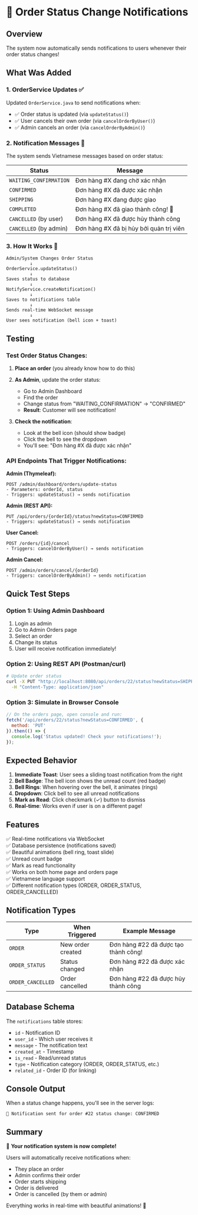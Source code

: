 # 🔔 Order Status Change Notifications

## Overview
The system now automatically sends notifications to users whenever their order status changes!

## What Was Added

### 1. **OrderService Updates** ✅
Updated `OrderService.java` to send notifications when:
- ✅ Order status is updated (via `updateStatus()`)
- ✅ User cancels their own order (via `cancelOrderByUser()`)
- ✅ Admin cancels an order (via `cancelOrderByAdmin()`)

### 2. **Notification Messages** 📨

The system sends Vietnamese messages based on order status:

| Status | Message |
|--------|---------|
| `WAITING_CONFIRMATION` | Đơn hàng #X đang chờ xác nhận |
| `CONFIRMED` | Đơn hàng #X đã được xác nhận |
| `SHIPPING` | Đơn hàng #X đang được giao |
| `COMPLETED` | Đơn hàng #X đã giao thành công! 🎉 |
| `CANCELLED` (by user) | Đơn hàng #X đã được hủy thành công |
| `CANCELLED` (by admin) | Đơn hàng #X đã bị hủy bởi quản trị viên |

### 3. **How It Works** 🔄

```
Admin/System Changes Order Status
         ↓
OrderService.updateStatus()
         ↓
Saves status to database
         ↓
NotifyService.createNotification()
         ↓
Saves to notifications table
         ↓
Sends real-time WebSocket message
         ↓
User sees notification (bell icon + toast)
```

## Testing

### Test Order Status Changes:

1. **Place an order** (you already know how to do this)
2. **As Admin**, update the order status:
   - Go to Admin Dashboard
   - Find the order
   - Change status from "WAITING_CONFIRMATION" → "CONFIRMED"
   - **Result**: Customer will see notification!

3. **Check the notification**:
   - Look at the bell icon (should show badge)
   - Click the bell to see the dropdown
   - You'll see: "Đơn hàng #X đã được xác nhận"

### API Endpoints That Trigger Notifications:

**Admin (Thymeleaf):**
```
POST /admin/dashboard/orders/update-status
- Parameters: orderId, status
- Triggers: updateStatus() → sends notification
```

**Admin (REST API):**
```
PUT /api/orders/{orderId}/status?newStatus=CONFIRMED
- Triggers: updateStatus() → sends notification
```

**User Cancel:**
```
POST /orders/{id}/cancel
- Triggers: cancelOrderByUser() → sends notification
```

**Admin Cancel:**
```
POST /admin/orders/cancel/{orderId}
- Triggers: cancelOrderByAdmin() → sends notification
```

## Quick Test Steps

### Option 1: Using Admin Dashboard
1. Login as admin
2. Go to Admin Orders page
3. Select an order
4. Change its status
5. User will receive notification immediately!

### Option 2: Using REST API (Postman/curl)
```bash
# Update order status
curl -X PUT "http://localhost:8080/api/orders/22/status?newStatus=SHIPPING" \
  -H "Content-Type: application/json"
```

### Option 3: Simulate in Browser Console
```javascript
// On the orders page, open console and run:
fetch('/api/orders/22/status?newStatus=CONFIRMED', {
  method: 'PUT'
}).then(() => {
  console.log('Status updated! Check your notifications!');
});
```

## Expected Behavior

1. **Immediate Toast**: User sees a sliding toast notification from the right
2. **Bell Badge**: The bell icon shows the unread count (red badge)
3. **Bell Rings**: When hovering over the bell, it animates (rings)
4. **Dropdown**: Click bell to see all unread notifications
5. **Mark as Read**: Click checkmark (✓) button to dismiss
6. **Real-time**: Works even if user is on a different page!

## Features

✅ Real-time notifications via WebSocket  
✅ Database persistence (notifications saved)  
✅ Beautiful animations (bell ring, toast slide)  
✅ Unread count badge  
✅ Mark as read functionality  
✅ Works on both home page and orders page  
✅ Vietnamese language support  
✅ Different notification types (ORDER, ORDER_STATUS, ORDER_CANCELLED)  

## Notification Types

| Type | When Triggered | Example Message |
|------|----------------|-----------------|
| `ORDER` | New order created | Đơn hàng #22 đã được tạo thành công! |
| `ORDER_STATUS` | Status changed | Đơn hàng #22 đã được xác nhận |
| `ORDER_CANCELLED` | Order cancelled | Đơn hàng #22 đã được hủy thành công |

## Database Schema

The `notifications` table stores:
- `id` - Notification ID
- `user_id` - Which user receives it
- `message` - The notification text
- `created_at` - Timestamp
- `is_read` - Read/unread status
- `type` - Notification category (ORDER, ORDER_STATUS, etc.)
- `related_id` - Order ID (for linking)

## Console Output

When a status change happens, you'll see in the server logs:
```
🔔 Notification sent for order #22 status change: CONFIRMED
```

## Summary

🎉 **Your notification system is now complete!**

Users will automatically receive notifications when:
- They place an order
- Admin confirms their order
- Order starts shipping
- Order is delivered
- Order is cancelled (by them or admin)

Everything works in real-time with beautiful animations! 🚀



